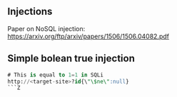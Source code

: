 ## Injections
Paper on NoSQL injection: https://arxiv.org/ftp/arxiv/papers/1506/1506.04082.pdf

## Simple bolean true injection
```sql
# This is equal to 1=1 in SQLi
http://<target-site>?id{\"\$ne\":null}
```Z